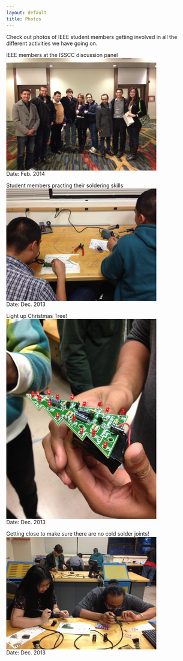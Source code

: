 ```yaml
---
layout: default
title: Photos
---
```

Check out photos of IEEE student members getting involved in all the different activities we have going on.

IEEE members at the ISSCC discussion panel  
<img src="../images/isscc_photo.jpg" align="middle" width="400">  
Date: Feb. 2014

Student members practing their soldering skills  
<img src="../images/soldering_wrkshp.jpg" align="middle" width="400">  
Date: Dec. 2013

Light up Christmas Tree!  
<img src="../images/soldering_wrkshp_2.jpg" align="middle" width="400">  
Date: Dec. 2013

Getting close to make sure there are no cold solder joints!  
<img src="../images/soldering_wrkshp_3.jpg" align="center" width="400">  
Date: Dec. 2013

